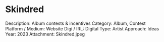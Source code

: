 # Skindred

Description: Album contests & incentives
Category: Album, Contest
Platform / Medium: Website
Digi / IRL: Digital
Type: Artist
Approach: Ideas
Year: 2023
Attachment: Skindred.jpeg